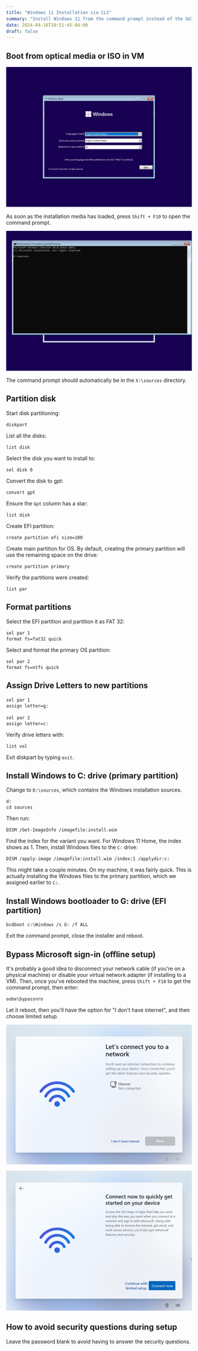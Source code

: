 ```yaml
---
title: "Windows 11 Installation via CLI"
summary: "Install Windows 11 from the command prompt instead of the GUI."
date: 2024-04-16T19:51:45-04:00
draft: false
---
```


## Boot from optical media or ISO in VM

![Windows Setup](images/VirtualBox_Windows%2011%20CLI%20Install_17_04_2024_12_03_28.png)

As soon as the installation media has loaded, press `Shift + F10` to open the command prompt.

![Command Prompt](images/VirtualBox_Windows%2011%20CLI%20Install_17_04_2024_12_04_14.png)

The command prompt should automatically be in the `X:\sources` directory.

## Partition disk

Start disk partitioning:

```text
diskpart
```

List all the disks:

```text
list disk
```

Select the disk you want to install to:

```text
sel disk 0
```

Convert the disk to gpt:

```text
convert gpt
```

Ensure the `Gpt` column has a star:

```text
list disk
```

Create EFI partition:

```text
create partition efi size=100
```

Create main partition for OS. By default, creating the primary partition will use the remaining space on the drive:

```text
create partition primary
```

Verify the partitions were created:

```text
list par
```

## Format partitions

Select the EFI partition and partition it as FAT 32:

```text
sel par 1
format fs=fat32 quick
```

Select and format the primary OS partition:

```text
sel par 2
format fs=ntfs quick
```

## Assign Drive Letters to new partitions

```text
sel par 1
assign letter=g:

sel par 2
assign letter=c:
```

Verify drive letters with:

```text
list vol
```

Exit diskpart by typing `exit`.

## Install Windows to C: drive (primary partition)

Change to `D:\sources`, which contains the Windows installation sources.

```text
d:
cd sources
```

Then run:

```text
DISM /Get-ImageInfo /imagefile:install.wim
```

Find the index for the variant you want. For Windows 11 Home, the index shows as 1. Then, install Windows files to the `C:` drive:

```text
DISM /apply-image /imagefile:install.wim /index:1 /applydir:c:
```

This might take a couple minutes. On my machine, it was fairly quick. This is actually installing the Windows files to the primary partition, which we assigned earlier to `C:`.

## Install Windows bootloader to G: drive (EFI partition)

```text
bcdboot c:\Windows /s G: /f ALL
```

Exit the command prompt, close the installer and reboot.

## Bypass Microsoft sign-in (offline setup)

It's probably a good idea to disconnect your network cable (if you're on a physical machine) or disable your virtual network adapter (if installing to a VM). Then, once you've rebooted the machine, press `Shift + F10` to get the command prompt, then enter:

```text
oobe\bypassnro
```

Let it reboot, then you'll have the option for "I don't have internet", and then choose limited setup.

![No internet option](images/VirtualBox_Windows%2011%20CLI%20Install_17_04_2024_12_43_50.png)

![Limited setup](images/VirtualBox_Windows%2011%20CLI%20Install_17_04_2024_12_44_31.png)

## How to avoid security questions during setup

Leave the password blank to avoid having to answer the security questions.
